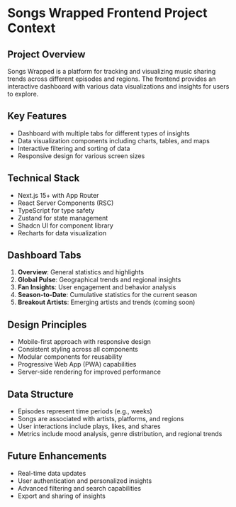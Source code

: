 # Songs Wrapped Frontend Project Context

## Project Overview

Songs Wrapped is a platform for tracking and visualizing music sharing trends across different episodes and regions. The frontend provides an interactive dashboard with various data visualizations and insights for users to explore.

## Key Features

- Dashboard with multiple tabs for different types of insights
- Data visualization components including charts, tables, and maps
- Interactive filtering and sorting of data
- Responsive design for various screen sizes

## Technical Stack

- Next.js 15+ with App Router
- React Server Components (RSC)
- TypeScript for type safety
- Zustand for state management
- Shadcn UI for component library
- Recharts for data visualization

## Dashboard Tabs

1. **Overview**: General statistics and highlights
2. **Global Pulse**: Geographical trends and regional insights
3. **Fan Insights**: User engagement and behavior analysis
4. **Season-to-Date**: Cumulative statistics for the current season
5. **Breakout Artists**: Emerging artists and trends (coming soon)

## Design Principles

- Mobile-first approach with responsive design
- Consistent styling across all components
- Modular components for reusability
- Progressive Web App (PWA) capabilities
- Server-side rendering for improved performance

## Data Structure

- Episodes represent time periods (e.g., weeks)
- Songs are associated with artists, platforms, and regions
- User interactions include plays, likes, and shares
- Metrics include mood analysis, genre distribution, and regional trends

## Future Enhancements

- Real-time data updates
- User authentication and personalized insights
- Advanced filtering and search capabilities
- Export and sharing of insights

